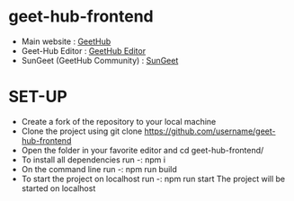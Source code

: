 # geet-hub-frontend

* Main website : [GeetHub](https://geethub.netlify.com)
* Geet-Hub Editor : [GeetHub Editor](https://geethub-editor.netlify.com)
* SunGeet (GeetHub Community) : [SunGeet](https://sungeet.netlify.com)

# SET-UP
* Create a fork of the repository to your local machine
* Clone the project using git clone https://github.com/username/geet-hub-frontend
* Open the folder in your favorite editor and cd geet-hub-frontend/
* To install all dependencies run -: npm i
* On the command line run  -: npm run build
* To start the project on localhost run -: npm run start
The project will be started on localhost
